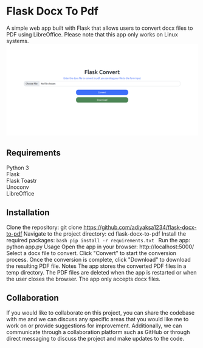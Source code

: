 # Flask Docx To Pdf
A simple web app built with Flask that allows users to convert docx files to PDF using LibreOffice. Please note that this app only works on Linux systems.
![Image Description](./image/ss.png)

## Requirements
Python 3
\
Flask
\
Flask Toastr
\
Unoconv
\
LibreOffice
## Installation
Clone the repository: git clone https://github.com/adiyaksa1234/flask-docx-to-pdf
Navigate to the project directory: cd flask-docx-to-pdf
Install the required packages: ```bash
pip install -r requirements.txt ```
Run the app: python app.py
Usage
Open the app in your browser: http://localhost:5000/
Select a docx file to convert.
Click "Convert" to start the conversion process.
Once the conversion is complete, click "Download" to download the resulting PDF file.
Notes
The app stores the converted PDF files in a temp directory.
The PDF files are deleted when the app is restarted or when the user closes the browser.
The app only accepts docx files.
## Collaboration
If you would like to collaborate on this project, you can share the codebase with me and we can discuss any specific areas that you would like me to work on or provide suggestions for improvement. Additionally, we can communicate through a collaboration platform such as GitHub or through direct messaging to discuss the project and make updates to the code.
